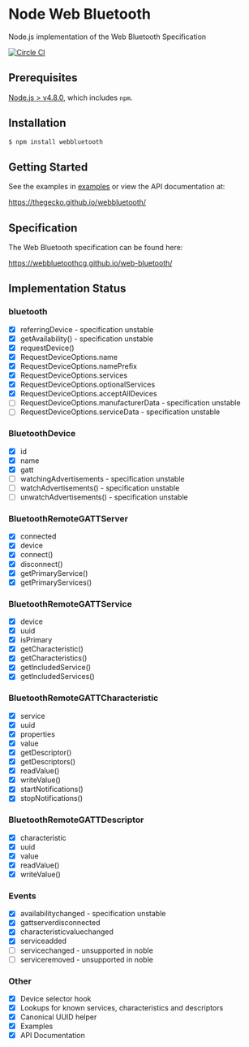 # Node Web Bluetooth
Node.js implementation of the Web Bluetooth Specification

[![Circle CI](https://circleci.com/gh/thegecko/webbluetooth.svg?style=shield)](https://circleci.com/gh/thegecko/webbluetooth/)

## Prerequisites

[Node.js > v4.8.0](https://nodejs.org), which includes `npm`.

## Installation

```bash
$ npm install webbluetooth
```

## Getting Started

See the examples in [examples](https://github.com/thegecko/webbluetooth/tree/master/examples/) or view the API documentation at:

https://thegecko.github.io/webbluetooth/

## Specification

The Web Bluetooth specification can be found here:

https://webbluetoothcg.github.io/web-bluetooth/

## Implementation Status

### bluetooth

- [x] referringDevice - specification unstable
- [x] getAvailability() - specification unstable
- [x] requestDevice()
- [x] RequestDeviceOptions.name
- [x] RequestDeviceOptions.namePrefix
- [x] RequestDeviceOptions.services
- [x] RequestDeviceOptions.optionalServices
- [x] RequestDeviceOptions.acceptAllDevices
- [ ] RequestDeviceOptions.manufacturerData - specification unstable
- [ ] RequestDeviceOptions.serviceData - specification unstable

### BluetoothDevice

- [x] id
- [x] name
- [x] gatt
- [ ] watchingAdvertisements - specification unstable
- [ ] watchAdvertisements() - specification unstable
- [ ] unwatchAdvertisements() - specification unstable

### BluetoothRemoteGATTServer

- [x] connected
- [x] device
- [x] connect()
- [x] disconnect()
- [x] getPrimaryService()
- [x] getPrimaryServices()

### BluetoothRemoteGATTService

- [x] device
- [x] uuid
- [x] isPrimary
- [x] getCharacteristic()
- [x] getCharacteristics()
- [x] getIncludedService()
- [x] getIncludedServices()

### BluetoothRemoteGATTCharacteristic

- [x] service
- [x] uuid
- [x] properties
- [x] value
- [x] getDescriptor()
- [x] getDescriptors()
- [x] readValue()
- [x] writeValue()
- [x] startNotifications()
- [x] stopNotifications()

### BluetoothRemoteGATTDescriptor

- [x] characteristic
- [x] uuid
- [x] value
- [x] readValue()
- [x] writeValue()

### Events

- [x] availabilitychanged - specification unstable
- [x] gattserverdisconnected
- [x] characteristicvaluechanged
- [x] serviceadded
- [ ] servicechanged - unsupported in noble
- [ ] serviceremoved - unsupported in noble

### Other

- [x] Device selector hook
- [x] Lookups for known services, characteristics and descriptors
- [x] Canonical UUID helper
- [x] Examples
- [x] API Documentation
